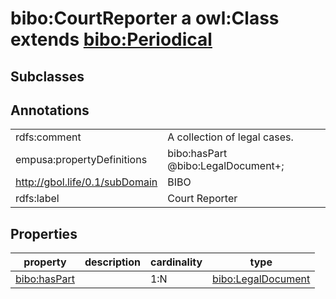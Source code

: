 # bibo:CourtReporter a owl:Class extends [bibo:Periodical](/ontology/bibo/Periodical)

## Subclasses

## Annotations

|||
|-----|-----|
|rdfs:comment|A collection of legal cases.|
|empusa:propertyDefinitions|bibo:hasPart @bibo:LegalDocument+;|
|<http://gbol.life/0.1/subDomain>|BIBO|
|rdfs:label|Court Reporter|

## Properties

|property|description|cardinality|type|
|-----|-----|-----|-----|
|[bibo:hasPart](/ontology/bibo/hasPart)||1:N|[bibo:LegalDocument](/ontology/bibo/LegalDocument)|
